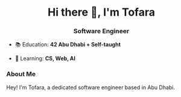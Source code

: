 <h1 align="center">Hi there 👋, I'm Tofara</h1>
<h3 align="center">Software Engineer</h3>


- 📚 Education: **42 Abu Dhabi + Self-taught**

- 🌱 Learning: **CS, Web, AI**

### About Me

Hey! I'm Tofara, a dedicated software engineer based in Abu Dhabi.
